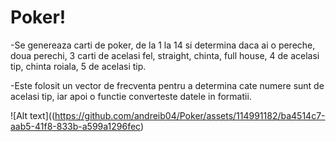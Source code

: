 # Poker!

-Se genereaza carti de poker, de la 1 la 14 si determina daca ai o pereche, doua perechi, 3 carti de acelasi fel, straight, chinta, full house, 4 de acelasi tip, chinta roiala, 5 de acelasi tip.


-Este folosit un vector de frecventa pentru a determina cate numere sunt de acelasi tip, iar apoi o functie converteste datele in formatii.

![Alt text]((https://github.com/andreib04/Poker/assets/114991182/ba4514c7-aab5-41f8-833b-a599a1296fec)
